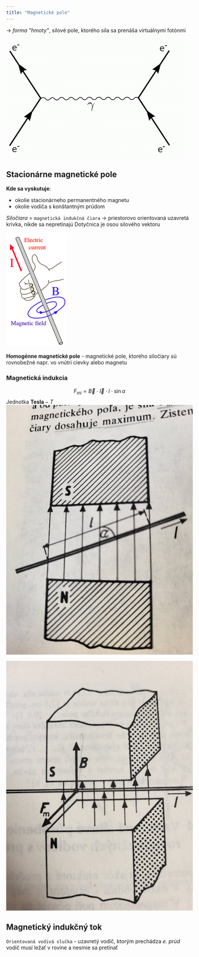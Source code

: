 ```yaml
---
title: "Magnetické pole"
---
```


-> *forma "hmoty"*, silové pole, ktorého sila sa prenáša virtuálnymi fotónmi
	![|300](attachments/výmena_virtuálneho_fotónu.png)


## Stacionárne magnetické pole
**Kde sa vyskutuje**:
- okolie stacionárneho permanentného magnetu
- okolie vodiča s konštantným prúdom

*Siločiara* = `magnetická indukčná čiara`
-> priestorovo orientovaná uzavretá krivka, nikde sa nepretínajú
Dotyčnica je osou silového vektoru

![](attachments/magnetické_pole_v_okolí_elektrického_prúdu.png)

**Homogénne magnetické pole** - magnetické pole, ktorého siločiary sú rovnobežné
napr. vo vnútri cievky alebo magnetu

### Magnetická indukcia
$$F_{mi}=\vec{B}\cdot{}\vec{I}\cdot{}l\cdot{}\sin\alpha$$
Jednotka $\textbf{Tesla} - T$
![|200](attachments/indukcna_sila_2.jpg)

![|200](attachments/indukcna_sila.jpg)


## Magnetický indukčný tok

`Orientovaná vodivá slučka` - uzavretý vodič, ktorým prechádza *e. prúd*
vodič musí ležať v rovine a nesmie sa pretínať
